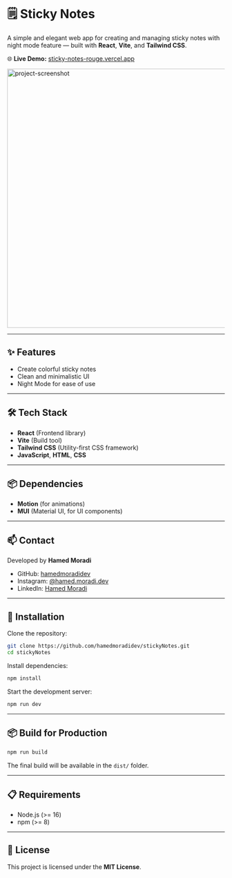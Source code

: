 
# 🗒️ Sticky Notes

A simple and elegant web app for creating and managing sticky notes with night mode feature — built with **React**, **Vite**, and **Tailwind CSS**.

🌐 **Live Demo:** [sticky-notes-rouge.vercel.app](https://sticky-notes-rouge.vercel.app)

<img src="https://github.com/user-attachments/assets/e782eddd-8029-4234-99fd-bf3bf5bb6ba7" alt="project-screenshot" width="1000" height="600/">

---

## ✨ Features
- Create colorful sticky notes
- Clean and minimalistic UI
- Night Mode for ease of use

---

## 🛠️ Tech Stack
- **React** (Frontend library)
- **Vite** (Build tool)
- **Tailwind CSS** (Utility-first CSS framework)
- **JavaScript**, **HTML**, **CSS**

---

## 📦 Dependencies
- **Motion** (for animations)
- **MUI** (Material UI, for UI components)

---

## 📫 Contact  
Developed by **Hamed Moradi**  
- GitHub: [hamedmoradidev](https://github.com/hamedmoradidev)  
- Instagram: [@hamed.moradi.dev](https://www.instagram.com/hamedmoradidev)  
- LinkedIn: [Hamed Moradi](https://www.linkedin.com/in/hamedmoradidev)
  
---

## 🚀 Installation

Clone the repository:

```bash
git clone https://github.com/hamedmoradidev/stickyNotes.git
cd stickyNotes
```

Install dependencies:

```bash
npm install
```

Start the development server:

```bash
npm run dev
```

---

## 📦 Build for Production

```bash
npm run build
```
The final build will be available in the `dist/` folder.

---

## 📋 Requirements
- Node.js (>= 16)
- npm (>= 8)

---

## 📝 License
This project is licensed under the **MIT License**.
